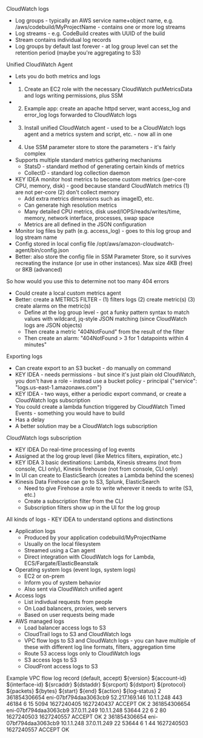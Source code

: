 CloudWatch logs
- Log groups - typically an AWS service name+object name, e.g. /aws/codebuild/MyProjectName - contains one or more log streams
- Log streams - e.g. CodeBuild creates with UUID of the build
- Stream contains individual log records
- Log groups by default last forever - at log group level can set the retention period (maybe you're aggregating to S3)

Unified CloudWatch Agent
- Lets you do both metrics and logs
- 1) Create an EC2 role with the necessary CloudWatch putMetricsData and logs writing permissions, plus SSM
- 2) Example app: create an apache httpd server, want access_log and error_log logs forwarded to CloudWatch logs
- 3) Install unified CloudWatch agent - used to be a CloudWatch logs agent and a metrics system and script, etc. - now all in one
- 4) Use SSM parameter store to store the parameters - it's fairly complex
- Supports multiple standard metrics gathering mechanisms
  - StatsD - standard method of generating certain kinds of metrics
  - CollectD - standard log collection daemon
- KEY IDEA monitor host metrics to become custom metrics (per-core CPU, memory, disk) - good because standard CloudWatch metrics (1) are not per-core (2) don't collect memory
  - Add extra metrics dimensions such as imageID, etc.
  - Can generate high resolution metrics
  - Many detailed CPU metrics, disk used/IOPS/reads/writes/time, memory, network interface, processes, swap space
  - Metrics are all defined in the JSON configuration
- Monitor log files by path (e.g. access_log) - goes to this log group and log stream name
- Config stored in local config file /opt/aws/amazon-cloudwatch-agent/bin/config.json
- Better: also store the config file in SSM Parameter Store, so it survives recreating the instance (or use in other instances). Max size 4KB (free) or 8KB (advanced)

So how would you use this to determine not too many 404 errors
- Could create a local custom metrics agent
- Better: create a METRICS FILTER - (1) filters logs (2) create metric(s) (3) create alarms on the metric(s)
  - Define at the log group level - got a funky pattern syntax to match values with wildcard, jq-style JSON matching (since CloudWatch logs are JSON objects)
  - Then create a metric "404NotFound" from the result of the filter
  - Then create an alarm: "404NotFound > 3 for 1 datapoints within 4 minutes"
 
Exporting logs
- Can create export to an S3 bucket - do manually on command
- KEY IDEA - needs permissions - but since it's just plain old CloudWatch, you don't have a role - instead use a bucket policy - principal {"service": "logs.us-east-1.amazonaws.com"}
- KEY IDEA - two ways, either a periodic export command, or create a CloudWatch logs subscription
- You could create a lambda function triggered by CloudWatch Timed Events - something you would have to build
- Has a delay
- A better solution may be a CloudWatch logs subscription

CloudWatch logs subscription
- KEY IDEA Do real-time processing of log events
- Assigned at the log group level (like Metrics filters, expiration, etc.)
- KEY IDEA 3 basic destinations: Lambda, Kinesis streams (not from console, CLI only), Kinesis firehouse (not from console, CLI only)
- In UI can create to ElasticSearch (creates a Lambda behind the scenes)
- Kinesis Data Firehose can go to S3, Splunk, ElasticSearch 
  - Need to give Firehose a role to write wherever it needs to write (S3, etc.)
  - Create a subscription filter from the CLI
  - Subscription filters show up in the UI for the log group

All kinds of logs - KEY IDEA to understand options and distinctions
- Application logs
  - Produced by your application codebuild/MyProjectName
  - Usually on the local filesystem
  - Streamed using a Can agent
  - Direct integration with CloudWatch logs for Lambda, ECS/Fargate/ElasticBeanstalk
- Operating system logs (event logs, system logs)
  - EC2 or on-prem
  - Inform you of system behavior
  - Also sent via CloudWatch unified agent
- Access logs
  - List indivdual requests from people
  - On Load balancers, proxies, web servers
  - Based on user requests being made
- AWS managed logs
  - Load balancer access logs to S3
  - CloudTrail logs to S3 and CloudWatch logs
  - VPC flow logs to S3 and CloudWatch logs - you can have multiple of these with different log line formats, filters, aggregation time
  - Route 53 access logs only to CloudWatch logs
  - S3 access logs to S3
  - CloudFront access logs to S3

Example VPC flow log record (default, accept)
${version} ${account-id} ${interface-id} ${srcaddr} ${dstaddr} ${srcport} ${dstport} ${protocol} ${packets} ${bytes} ${start} ${end} ${action} ${log-status}
2 361854306654 eni-07bf794daa3063cb9 52.217.169.146 10.1.1.248 443 46184 6 15 5094 1627240405 1627240437 ACCEPT OK
2 361854306654 eni-07bf794daa3063cb9 37.0.11.249 10.1.1.248 53644 22 6 2 80 1627240503 1627240557 ACCEPT OK
2 361854306654 eni-07bf794daa3063cb9 10.1.1.248 37.0.11.249 22 53644 6 1 44 1627240503 1627240557 ACCEPT OK

